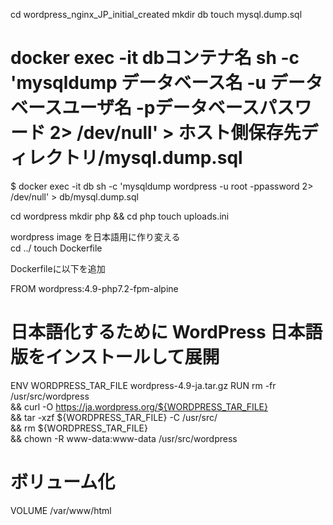 cd wordpress_nginx_JP_initial_created
mkdir db
touch mysql.dump.sql

# docker exec -it dbコンテナ名 sh -c 'mysqldump データベース名 -u データベースユーザ名 -pデータベースパスワード 2> /dev/null' > ホスト側保存先ディレクトリ/mysql.dump.sql
$ docker exec -it db sh -c 'mysqldump wordpress -u root -ppassword 2> /dev/null' > db/mysql.dump.sql

cd wordpress
mkdir php && cd php
touch uploads.ini

wordpress image を日本語用に作り変える  
cd ../
touch Dockerfile  

Dockerfileに以下を追加

FROM wordpress:4.9-php7.2-fpm-alpine

# 日本語化するために WordPress 日本語版をインストールして展開
ENV WORDPRESS_TAR_FILE wordpress-4.9-ja.tar.gz
RUN rm -fr /usr/src/wordpress \
 && curl -O https://ja.wordpress.org/${WORDPRESS_TAR_FILE} \
 && tar -xzf ${WORDPRESS_TAR_FILE} -C /usr/src/ \
 && rm ${WORDPRESS_TAR_FILE} \
 && chown -R www-data:www-data /usr/src/wordpress

# ボリューム化
VOLUME /var/www/html
